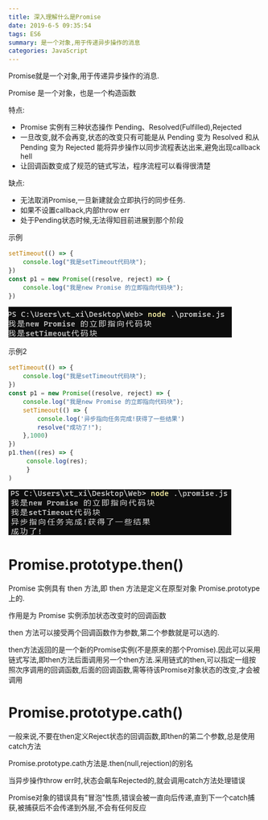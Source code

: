 ```yaml
---
title: 深入理解什么是Promise
date: 2019-6-5 09:35:54
tags: ES6
summary: 是一个对象,用于传递异步操作的消息
categories: JavaScript
---
```


Promise就是一个对象,用于传递异步操作的消息.

Promise 是一个对象，也是一个构造函数

特点:

- Promise 实例有三种状态操作 Pending、Resolved(Fulfilled),Rejected
- 一旦改变,就不会再变,状态的改变只有可能是从 Pending 变为 Resolved 和从 Pending 变为 Rejected 能将异步操作以同步流程表达出来,避免出现callback hell
- 让回调函数变成了规范的链式写法，程序流程可以看得很清楚



缺点:

- 无法取消Promise,一旦新建就会立即执行的同步任务.  
- 如果不设置callback,内部throw err
- 处于Pending状态时候,无法得知目前进展到那个阶段

示例

```js
setTimeout(() => {
    console.log("我是setTimeout代码块");
})
const p1 = new Promise((resolve, reject) => {
    console.log("我是new Promise 的立即指向代码块");
})

```

![1639788794110](理解Promise/1639788794110.png)

示例2

```js
setTimeout(() => {
    console.log("我是setTimeout代码块");
})
const p1 = new Promise((resolve, reject) => {
    console.log("我是new Promise 的立即指向代码块");
    setTimeout(() => {
        console.log('异步指向任务完成!获得了一些结果')
        resolve("成功了!");
    },1000)
})
p1.then((res) => {
     console.log(res);
     }
)
```



![Promise](理解Promise/callback.png)



# Promise.prototype.then()



Promise 实例具有 then 方法,即 then 方法是定义在原型对象 Promise.prototype 上的.

作用是为 Promise 实例添加状态改变时的回调函数

then 方法可以接受两个回调函数作为参数,第二个参数就是可以选的.

then方法返回的是一个新的Promise实例(不是原来的那个Promise).因此可以采用链式写法,即then方法后面调用另一个then方法.采用链式的then,可以指定一组按照次序调用的回调函数,后面的回调函数,需等待该Promise对象状态的改变,才会被调用





# **Promise.prototype.cath()**

一般来说,不要在then定义Reject状态的回调函数,即then的第二个参数,总是使用catch方法

Promise.prototype.cath方法是.then(null,rejection)的别名

当异步操作throw err时,状态会飙车Rejected的,就会调用catch方法处理错误

Promise对象的错误具有"冒泡"性质,错误会被一直向后传递,直到下一个catch捕获,被捕获后不会传递到外层,不会有任何反应